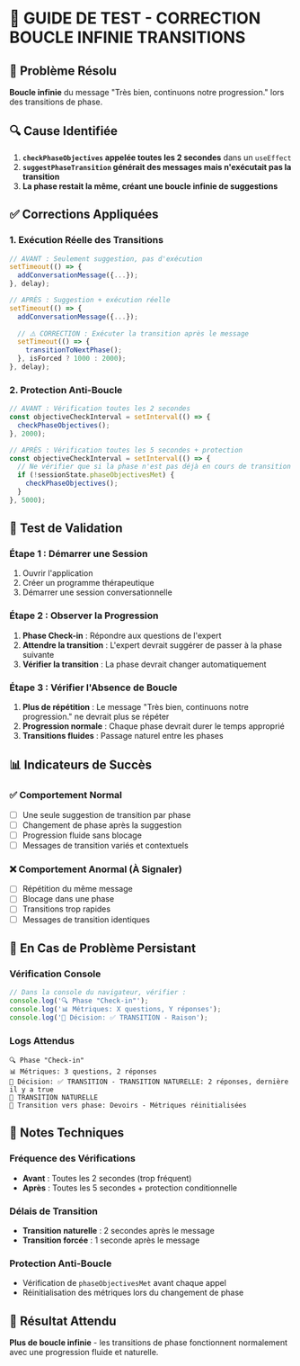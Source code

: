 # 🔧 GUIDE DE TEST - CORRECTION BOUCLE INFINIE TRANSITIONS

## 🚨 **Problème Résolu**
**Boucle infinie** du message "Très bien, continuons notre progression." lors des transitions de phase.

## 🔍 **Cause Identifiée**
1. **`checkPhaseObjectives` appelée toutes les 2 secondes** dans un `useEffect`
2. **`suggestPhaseTransition` générait des messages mais n'exécutait pas la transition**
3. **La phase restait la même, créant une boucle infinie de suggestions**

## ✅ **Corrections Appliquées**

### 1. **Exécution Réelle des Transitions**
```typescript
// AVANT : Seulement suggestion, pas d'exécution
setTimeout(() => {
  addConversationMessage({...});
}, delay);

// APRÈS : Suggestion + exécution réelle
setTimeout(() => {
  addConversationMessage({...});
  
  // ⚠️ CORRECTION : Exécuter la transition après le message
  setTimeout(() => {
    transitionToNextPhase();
  }, isForced ? 1000 : 2000);
}, delay);
```

### 2. **Protection Anti-Boucle**
```typescript
// AVANT : Vérification toutes les 2 secondes
const objectiveCheckInterval = setInterval(() => {
  checkPhaseObjectives();
}, 2000);

// APRÈS : Vérification toutes les 5 secondes + protection
const objectiveCheckInterval = setInterval(() => {
  // Ne vérifier que si la phase n'est pas déjà en cours de transition
  if (!sessionState.phaseObjectivesMet) {
    checkPhaseObjectives();
  }
}, 5000);
```

## 🧪 **Test de Validation**

### **Étape 1 : Démarrer une Session**
1. Ouvrir l'application
2. Créer un programme thérapeutique
3. Démarrer une session conversationnelle

### **Étape 2 : Observer la Progression**
1. **Phase Check-in** : Répondre aux questions de l'expert
2. **Attendre la transition** : L'expert devrait suggérer de passer à la phase suivante
3. **Vérifier la transition** : La phase devrait changer automatiquement

### **Étape 3 : Vérifier l'Absence de Boucle**
1. **Plus de répétition** : Le message "Très bien, continuons notre progression." ne devrait plus se répéter
2. **Progression normale** : Chaque phase devrait durer le temps approprié
3. **Transitions fluides** : Passage naturel entre les phases

## 📊 **Indicateurs de Succès**

### ✅ **Comportement Normal**
- [ ] Une seule suggestion de transition par phase
- [ ] Changement de phase après la suggestion
- [ ] Progression fluide sans blocage
- [ ] Messages de transition variés et contextuels

### ❌ **Comportement Anormal (À Signaler)**
- [ ] Répétition du même message
- [ ] Blocage dans une phase
- [ ] Transitions trop rapides
- [ ] Messages de transition identiques

## 🔧 **En Cas de Problème Persistant**

### **Vérification Console**
```javascript
// Dans la console du navigateur, vérifier :
console.log('🔍 Phase "Check-in"');
console.log('📊 Métriques: X questions, Y réponses');
console.log('🎯 Décision: ✅ TRANSITION - Raison');
```

### **Logs Attendus**
```
🔍 Phase "Check-in"
📊 Métriques: 3 questions, 2 réponses
🎯 Décision: ✅ TRANSITION - TRANSITION NATURELLE: 2 réponses, dernière il y a true
🚀 TRANSITION NATURELLE
🔄 Transition vers phase: Devoirs - Métriques réinitialisées
```

## 📝 **Notes Techniques**

### **Fréquence des Vérifications**
- **Avant** : Toutes les 2 secondes (trop fréquent)
- **Après** : Toutes les 5 secondes + protection conditionnelle

### **Délais de Transition**
- **Transition naturelle** : 2 secondes après le message
- **Transition forcée** : 1 seconde après le message

### **Protection Anti-Boucle**
- Vérification de `phaseObjectivesMet` avant chaque appel
- Réinitialisation des métriques lors du changement de phase

## 🎯 **Résultat Attendu**
**Plus de boucle infinie** - les transitions de phase fonctionnent normalement avec une progression fluide et naturelle.
